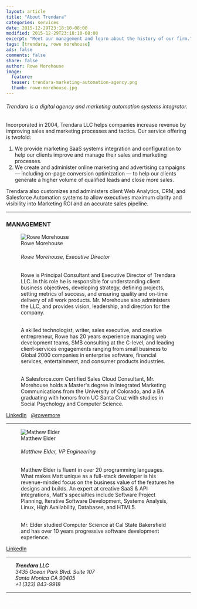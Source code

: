 ```yaml
---
layout: article
title: "About Trendara"
categories: services
date: 2015-12-29T23:18:10-08:00
modified: 2015-12-29T23:18:10-08:00
excerpt: "Meet our management and learn about the history of our firm."
tags: [trendara, rowe morehouse]
ads: false
comments: false
share: false
author: Rowe Morehouse
image:
  feature:
  teaser: trendara-marketing-automation-agency.png
  thumb: rowe-morehouse.jpg
---
```


<h6 class="strapline">Trendara is a digital agency and marketing automation systems integrator.</h6>

  <p class="body">Incorporated in 2004, Trendara LLC helps companies increase revenue by improving sales and marketing processes and tactics. Our service offering is twofold:</p>

<ol>
  <li>We provide marketing SaaS systems integration and configuration to help our clients improve and manage their sales and marketing processes.</li>
  <li>We create and administer online marketing and advertising campaigns — including on-page conversion optimization — to help our clients generate a higher volume of qualified leads and close more sales.</li>
</ol>

Trendara also customizes and administers client Web Analytics, CRM, and Salesforce Automation systems to allow executives maximum clarity and visibility into Marketing ROI and an accurate sales pipeline.

---
### MANAGEMENT

<figure class="third">
  <img src="{{ site.url}}/images/rowe-morehouse.jpg" alt="Rowe Morehouse">
  <figcaption>Rowe Morehouse</figcaption>
<div>
  <h6>Rowe Morehouse, Executive Director</h6>
  Rowe is Principal Consultant and Executive Director of Trendara LLC. In this role he is responsible for understanding client business objectives, developing strategy, defining projects, setting metrics of success, and ensuring quality and on-time delivery of all work products. Mr. Morehouse also administers the LLC, and provides vision, leadership, and direction for the company.<BR><BR>

  A skilled technologist,  writer, sales executive, and creative entrepreneur, Rowe has 20 years experience managing web development teams, SMB consulting at the C-level, and leading client-services engagements ranging from small business to Global 2000 companies in enterprise software, financial services, entertainment, and consumer products industries.<BR><BR>

  A Salesforce.com Certified Sales Cloud Consultant, Mr. Morehouse holds a Master's degree in Integrated Marketing Communications from the University of Colorado, and a BA graduating with honors from UC Santa Cruz with studies in Social Psychology and Computer Science.
</div>
</figure>
<a href="http://linkedin.com/in/rowemorehouse" class="btn-social linkedin" target="_blank"><i class="fa fa-linkedin" aria-hidden="true"></i> LinkedIn</a> &nbsp; <a href="http://twitter.com/rowemore" class="btn-social twitter" target="_blank"><i class="fa fa-twitter" aria-hidden="true"></i> @rowemore</a>

<hr class="less-margin" />

<figure class="third">
  <img src="{{ site.url}}/images/matthew_elder_800x800.jpg" alt="Mathew Elder">
  <figcaption>Matthew Elder</figcaption>
<div>
  <h6>Matthew Elder, VP Engineering</h6>
  Matthew Elder is fluent in over 20 programming languages. What makes Matt unique as a full-stack developer is his revenue-minded focus on the business value of the features he designs and builds. An expert at creative SaaS & API integrations, Matt's specialties include Software Project Planning, Iterative Software Development, Systems Analysis, Linux, High Availability, Databases, and HTML5.<BR><BR>

  Mr. Elder studied Computer Science at Cal State Bakersfield and has over 10 years progressive software development experience.
</div>
</figure>
<a href="https://www.linkedin.com/in/matthewelder" class="btn-social linkedin" target="_blank"><i class="fa fa-linkedin" aria-hidden="true"></i> LinkedIn</a> 

<hr class="less-margin" />

<address style="margin-left: 25px">
<strong>Trendara LLC</strong><BR>
3435 Ocean Park Blvd. Suite 107<BR>
Santa Monica CA 90405<BR>
+1 (323) 843-9918
</address> 

<hr class="less-margin" />

<div style="display: block; margin: auto auto"><a href="{{ site.url }}/contact/" class="btn-success shadowbox green" style="color: white;"> &nbsp; Request A Free Consultation. &nbsp; </a></div>
